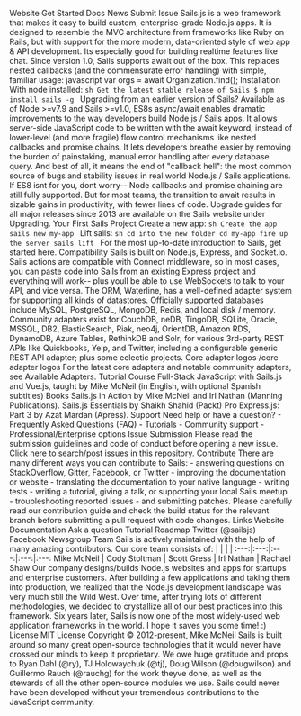 Website Get Started Docs News Submit Issue Sails.js is a web framework that makes it easy to build custom, enterprise-grade Node.js apps. It is designed to resemble the MVC architecture from frameworks like Ruby on Rails, but with support for the more modern, data-oriented style of web app & API development. Its especially good for building realtime features like chat. Since version 1.0, Sails supports await out of the box. This replaces nested callbacks (and the commensurate error handling) with simple, familiar usage: javascript var orgs = await Organization.find(); Installation With node installed: ```sh Get the latest stable release of Sails $ npm install sails -g ``` Upgrading from an earlier version of Sails? Available as of Node >=v7.9 and Sails >=v1.0, ES8s async/await enables dramatic improvements to the way developers build Node.js / Sails apps. It allows server-side JavaScript code to be written with the await keyword, instead of lower-level (and more fragile) flow control mechanisms like nested callbacks and promise chains. It lets developers breathe easier by removing the burden of painstaking, manual error handling after every database query. And best of all, it means the end of "callback hell": the most common source of bugs and stability issues in real world Node.js / Sails applications. If ES8 isnt for you, dont worry-- Node callbacks and promise chaining are still fully supported. But for most teams, the transition to await results in sizable gains in productivity, with fewer lines of code. Upgrade guides for all major releases since 2013 are available on the Sails website under Upgrading. Your First Sails Project Create a new app: ```sh Create the app sails new my-app ``` Lift sails: ```sh cd into the new folder cd my-app fire up the server sails lift ``` For the most up-to-date introduction to Sails, get started here. Compatibility Sails is built on Node.js, Express, and Socket.io. Sails actions are compatible with Connect middleware, so in most cases, you can paste code into Sails from an existing Express project and everything will work-- plus youll be able to use WebSockets to talk to your API, and vice versa. The ORM, Waterline, has a well-defined adapter system for supporting all kinds of datastores. Officially supported databases include MySQL, PostgreSQL, MongoDB, Redis, and local disk / memory. Community adapters exist for CouchDB, neDB, TingoDB, SQLite, Oracle, MSSQL, DB2, ElasticSearch, Riak, neo4j, OrientDB, Amazon RDS, DynamoDB, Azure Tables, RethinkDB and Solr; for various 3rd-party REST APIs like Quickbooks, Yelp, and Twitter, including a configurable generic REST API adapter; plus some eclectic projects. Core adapter logos /core adapter logos For the latest core adapters and notable community adapters, see Available Adapters. Tutorial Course Full-Stack JavaScript with Sails.js and Vue.js, taught by Mike McNeil (in English, with optional Spanish subtitles) Books Sails.js in Action by Mike McNeil and Irl Nathan (Manning Publications). Sails.js Essentials by Shaikh Shahid (Packt) Pro Express.js: Part 3 by Azat Mardan (Apress). Support Need help or have a question? - Frequently Asked Questions (FAQ) - Tutorials - Community support - Professional/Enterprise options Issue Submission Please read the submission guidelines and code of conduct before opening a new issue. Click here to search/post issues in this repository. Contribute There are many different ways you can contribute to Sails: - answering questions on StackOverflow, Gitter, Facebook, or Twitter - improving the documentation or website - translating the documentation to your native language - writing tests - writing a tutorial, giving a talk, or supporting your local Sails meetup - troubleshooting reported issues - and submitting patches. Please carefully read our contribution guide and check the build status for the relevant branch before submitting a pull request with code changes. Links Website Documentation Ask a question Tutorial Roadmap Twitter (@sailsjs) Facebook Newsgroup Team Sails is actively maintained with the help of many amazing contributors. Our core team consists of: | | | | :---:|:---:|:---:|:---:|:---: Mike McNeil | Cody Stoltman | Scott Gress | Irl Nathan | Rachael Shaw Our company designs/builds Node.js websites and apps for startups and enterprise customers. After building a few applications and taking them into production, we realized that the Node.js development landscape was very much still the Wild West. Over time, after trying lots of different methodologies, we decided to crystallize all of our best practices into this framework. Six years later, Sails is now one of the most widely-used web application frameworks in the world. I hope it saves you some time! :) License MIT License Copyright © 2012-present, Mike McNeil Sails is built around so many great open-source technologies that it would never have crossed our minds to keep it proprietary. We owe huge gratitude and props to Ryan Dahl (@ry), TJ Holowaychuk (@tj), Doug Wilson (@dougwilson) and Guillermo Rauch (@rauchg) for the work theyve done, as well as the stewards of all the other open-source modules we use. Sails could never have been developed without your tremendous contributions to the JavaScript community.